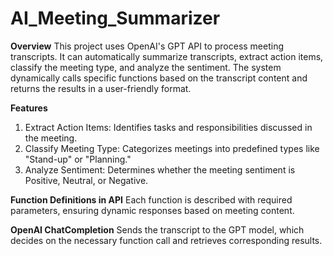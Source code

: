 # AI_Meeting_Summarizer

**Overview**
This project uses OpenAI's GPT API to process meeting transcripts. It can automatically summarize transcripts, extract action items, classify the meeting type, and analyze the sentiment. The system dynamically calls specific functions based on the transcript content and returns the results in a user-friendly format.

**Features**
1. Extract Action Items: Identifies tasks and responsibilities discussed in the meeting. <br />
2. Classify Meeting Type: Categorizes meetings into predefined types like "Stand-up" or "Planning."<br />
3. Analyze Sentiment: Determines whether the meeting sentiment is Positive, Neutral, or Negative.<br />

**Function Definitions in API**
Each function is described with required parameters, ensuring dynamic responses based on meeting content.

**OpenAI ChatCompletion**
Sends the transcript to the GPT model, which decides on the necessary function call and retrieves corresponding results.

